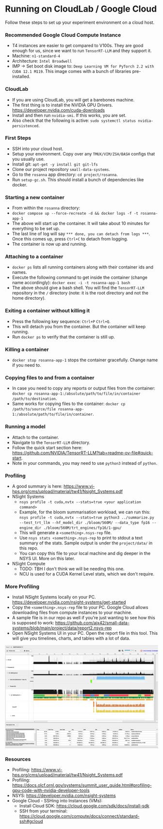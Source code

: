 # Running on CloudLab / Google Cloud

Follow these steps to set up your experiment environment on a cloud host.

### Recommended Google Cloud Compute Instance
* T4 instances are easier to get compared to V100s. They are good enough for us, since we want to run `TensorRT-LLM` and they support it.
* Machine: `n1-standard-4`
* Architecture: `Intel Broadwell`
* IMP $\rightarrow$ Set boot disk image to: `Deep Learning VM for PyTorch 2.2 with CUDA 12.1 M119`. This image comes with a bunch of libraries pre-installed.

### CloudLab
* If you are using CloudLab, you will get a barebones machine.
* The first thing is to install the NVIDIA GPU Drivers. https://developer.nvidia.com/cuda-downloads
* Install and then run `nvidia-smi`. If this works, you are set.
* Also check that the following is active: `sudo systemctl status nvidia-persistenced`.

### First Steps
* SSH into your cloud host.
* Setup your environment. Copy over any `TMUX/VIM/ZSH/BASH` configs that you usually use.
* Install git: `apt-get -y install git git-lfs`
* Clone our project repository `small-data-systems`.
* Go to the `rosanna` app directory: `cd project/rosanna`.
* Run `setup-gc.sh`. This should install a bunch of dependencies like docker.

### Starting a new container
* From within the `rosanna` directory:
*  `docker compose up --force-recreate -d && docker logs -f -t rosanna-app-1`
* The above will start up the container. It will take about 10 minutes for everything to be set up.
* The last line of log will say `*** done, you can detach from logs ***`. Once this comes up, press `Ctrl+C` to detach from logging.
* The container is now up and running.

### Attaching to a container
* `docker ps` lists all running containers along with their container ids and names.
* Execute the following command to get inside the container (change name accordingly): `docker exec -i -t rosanna-app-1 bash`
* The above should give a bash shell. You will find the `TensorRT-LLM` repository in the `/` directory (note: it is the root directory and not the home directory).

### Exiting a container without killing it
* Press the following key sequence: `Ctrl+P` `Ctrl+Q`.
* This will detach you from the container. But the container will keep running.
* Run `docker ps` to verify that the container is still up.

### Killing a container
* `docker stop rosanna-app-1` stops the container gracefully. Change name if you need to.

### Copying files to and from a container
* In case you need to copy any reports or output files from the container: `docker cp rosanna-app-1:/absolute/path/to/file/in/container /path/to/destination`.
* Same works for copying files to the container: `docker cp /path/to/source/file rosanna-app-1:/absolute/path/to/file/in/container`.

### Running a model
* Attach to the container.
* Navigate to the `TensorRT-LLM` directory.
* Follow the quick start section here: https://github.com/NVIDIA/TensorRT-LLM?tab=readme-ov-file#quick-start.
* Note in your commands, you may need to use `python3` instead of `python`.

### Profiling
* A good summary is here: https://www.vi-hps.org/cms/upload/material/tw41/Nsight_Systems.pdf
* NSight Systems
    * `nsys profile -t cuda,nvtx --stats=true <your application command>`
    * Example, for the bloom summarisation workload, we can run this: 
    ```nsys profile -t cuda,nvtx --stats=true python3 ../summarize.py --test_trt_llm --hf_model_dir ./bloom/560M/ --data_type fp16 --engine_dir ./bloom/560M/trt_engines/fp16/1-gpu/```
    * This will generate a `<something>.nsys-rep` file.
    * Use `nsys stats <something>.nsys-rep` to print to stdout a text summary of the stats. Sample output is under the `project/data/` in this repo. 
    * You can copy this file to your local machine and dig deeper in the NSYS UI. More on this later.
* NSight Compute
    * TODO: TBH I don't think we will be needing this one.
    * NCU is used for a CUDA Kernel Level stats, which we don't require.

### More Profiling
* Install NSight Systems locally on your PC. https://developer.nvidia.com/nsight-systems/get-started
* Copy the `<something>.nsys-rep` file to your PC. Google Cloud allows downloading files from compute instances to your machine.
* A sample file is in our repo as well if you're just wanting to see how this is supposed to work: https://github.com/ajx42/small-data-systems/blob/main/project/data/report2.nsys-rep
* Open NSight Systems UI in your PC. Open the report file in this tool. This will give you timelines, charts, and tables with a lot of data.

![image](../data/sample-nsys-ui.png)

### Resources
* Profiling: https://www.vi-hps.org/cms/upload/material/tw41/Nsight_Systems.pdf
* Profiling: https://docs.olcf.ornl.gov/systems/summit_user_guide.html#profiling-gpu-code-with-nvidia-developer-tools
* NSYS: https://developer.nvidia.com/nsight-systems
* Google Cloud - SSHing into Instances (VMs):
    * Install Cloud SDK: https://cloud.google.com/sdk/docs/install-sdk
    * SSH from your terminal: https://cloud.google.com/compute/docs/connect/standard-ssh#gcloud
